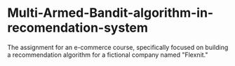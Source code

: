 # Multi-Armed-Bandit-algorithm-in-recomendation-system
The assignment for an e-commerce course, specifically focused on building a recommendation algorithm for a fictional company named "Flexnit." 
